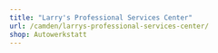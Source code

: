 ```yaml
---
title: "Larry's Professional Services Center"
url: /camden/larrys-professional-services-center/
shop: Autowerkstatt
---
```

